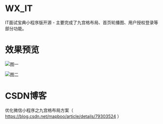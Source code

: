 WX_IT
=======
IT面试宝典小程序版开源 - 主要完成了九宫格布局、首页轮播图、用户授权登录等部分功能。


效果预览
=======
![图一](https://raw.githubusercontent.com/mapboo/WX_IT/master/%E5%9B%BE1.png)

![图二](https://raw.githubusercontent.com/mapboo/WX_IT/master/%E5%9B%BE2.png)


CSDN博客
=======
优化微信小程序之九宫格布局方案（ https://blog.csdn.net/mapboo/article/details/79303524 ）



